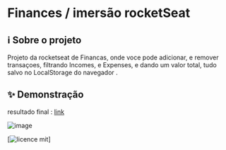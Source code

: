 # Finances / imersão rocketSeat

## ℹ️ Sobre o projeto

Projeto da rocketseat de Financas, onde voce pode adicionar, e remover transaçoes, filtrando Incomes, e Expenses, e dando um valor total, tudo salvo no LocalStorage do navegador .

## ✨ Demonstração

resultado final : [link](https://finances-rocketseat.netlify.app/)

![image](https://user-images.githubusercontent.com/62390902/106513872-49337f00-64b2-11eb-9702-a861fb9b79d8.png)

[![licence mit](https://img.shields.io/badge/license-mit-red.svg?style=flat-square)]
